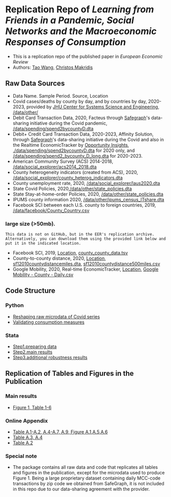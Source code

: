 # Replication Repo of _Learning from Friends in a Pandemic, Social Networks and the Macroeconomic Responses of Consumption_
- This is a replication repo of the published paper in _European Economic Review_
- Authors: [Tao Wang](taowangeconomics@gmail.com),  [Christos Makridis](christos.a.makridis@gmail.com)

## Raw Data Sources

- Data Name. Sample Period. Source, Location
- Covid cases/deaths by county by day, and by countries by day, 2020-2023, provided by [JHU Center for Systems Science and Engineering](https://github.com/CSSEGISandData/COVID-19), [/data/other/](/data/other/)
- Debit Card Transaction Data, 2020, Facteus through [Safegraph](https://www.safegraph.com/blog/safegraph-partners-with-dewey)'s data-sharing initiative during the Covid pandemic, [/data/spending/spend2bycountyD.dta](/data/spending/spend2bycountyD.dta)
- Debit+ Credit Card Transaction Data, 2020-2023, Affinity Solution, through [Safegraph](https://www.safegraph.com/blog/safegraph-partners-with-dewey)'s data-sharing initiative during the Covid and also in the Realtime EconomicTracker by [Opportunity Insights](https://opportunityinsights.org), [./data/spending/spend2bycountyD.dta](data/spending/spend2bycountyD.dta) for 2020 only, and [/data/spending/spend2_bycounty_D_long.dta](/data/spending/spend2_bycounty_D_long.dta) for 2020-2023.
- American Community Survey (ACS) 2014-2018, [/data/social_explorer/acs2014_2018.dta](/data/social_explorer/acs2014_2018.dta)
- County heterogeneity indicators (created from ACS), 2020, [/data/social_explorer/county_heterog_indicators.dta](/data/social_explorer/county_heterog_indicators.dta) 
- County unemployment rate, 2020, [/data/social_explorer/laus2020.dta](/data/social_explorer/laus2020.dta) 
- State Covid Policies, 2020,[/data/other/state_policies.dta](/data/other/state_policies.dta)
- State Stay-at-home-order Policies, 2020, [/data/other/state_policies.dta](/data/other/state_saho.xlsx)
- IPUMS county information 2020, [/data/other/ipums_census_ITshare.dta](/data/other/ipums_census_ITshare.dta) 
- Facebook SCI between each U.S. county to foreign countries, 2019, [/data/facebook/County_Country.csv](/data/facebook/County_Country.csv) 

### large size (>50mb).

    This data is not on GitHub, but in the EER's replication archive. Alternatively, you can download them using the provided link below and put it in the indicated location.

- Facebook SCI, 2019, [Location](./data/facebook/), [county_county_data.tsv](https://www.dropbox.com/scl/fi/hfcoal547ic2mptmay94j/county_county_data.tsv?rlkey=ew29d9oqb1xwqz4h37gra1m81&dl=0)
- County-to-county distance, 2020, [Location](./data/physical/), [sf12010countydistancemiles.dta](https://www.dropbox.com/scl/fi/dae2cqs09ha4ywhn9q9dc/sf12010countydistancemiles.dta?rlkey=akg27mz2vv2dx77hv2k4d703p&dl=0), [sf12010countydistance500miles.csv](https://www.dropbox.com/scl/fi/4jaz2awco10vg1cfpjrrq/sf12010countydistance500miles.csv?rlkey=5nis15kn252o0dmcbku8b62n1&dl=0)
- Google Mobility, 2020, Real-time EconomicTracker, [Location](./data/other/), [Google Mobility - County - Daily.csv](https://www.dropbox.com/scl/fi/rddl87guqsup4et4ty03d/Google-Mobility-County-Daily.csv?rlkey=3s1fw134tehuyznxyr4qlmq87&dl=0)
 
## Code Structure 
### Python
- [Reshaping raw microdata of Covid series](./analysis/python/covid_reshape.py)
- [Validating consumption measures](./analysis/python/Compare.ipynb)
### Stata
- [Step1.preparing data](./analysis/preparedata.do)
- [Step2.main results](./analysis/main.do)
- [Step3.additional robustness results](./analysis/robustness.do)

## Replication of Tables and Figures in the Publication

### Main results
- [Figure 1, Table 1-6](./analysis/main.do)
### Online Appendix 
- [Table A.1-A.2, A.4-A.7, A.9, Figure A.1,A.5,A.6](./analysis/robustness.do)
- [Table A.3, A.4](./analysis/main.do)
- [Table A.2](./analysis/python/Compare.ipynb)

### Special note
-  The package contains all raw data and code that replicates all tables and figures in the publication, except for the microdata used to produce Figure 1. Being a large proprietary dataset containing daily MCC-code transactions by zip code we obtained from SafeGraph, it is not included in this repo due to our data-sharing agreement with the provider.
